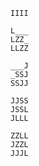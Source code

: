 ```
IIII
```

```
L___
LZZ_
LLZZ
```

```
___J
_SSJ
SSJJ
```

```
JJSS
JSSL
JLLL
```

```
ZZLL
JZZL
JJJL
```
